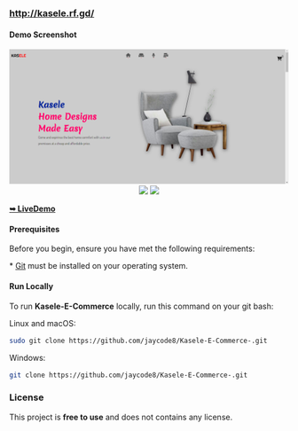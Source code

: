 ### http://kasele.rf.gd/

#### Demo Screenshot
<img src="https://raw.githubusercontent.com/jaycode8/Personal-Web-Portfolio/main/src/Components/About/Projects/img/funiture.png" />

<div align="center">



   <img src="https://img.badgesize.io/https://github.com/jaycode8/Kasele-E-Commerce-.git" style="plastic"  />
   <img src="https://img.shields.io/github/stars/jaycode8/Kasele-E-Commerce-?style=social" />
</div>

<a href="http://kasele.rf.gd/"><strong>➥ LiveDemo</strong></a>

#### Prerequisites 
  
 Before you begin, ensure you have met the following requirements: 
  
 * [Git](https://git-scm.com/downloads "Download Git") must be installed on your operating system. 
  
 #### Run Locally 
  
 To run **Kasele-E-Commerce** locally, run this command on your git bash: 
  
 Linux and macOS: 
  
 ```bash 
 sudo git clone https://github.com/jaycode8/Kasele-E-Commerce-.git
 ``` 
  
 Windows: 
  
 ```bash 
 git clone https://github.com/jaycode8/Kasele-E-Commerce-.git
 ```

### License 
  
 This project is **free to use** and does not contains any license.









